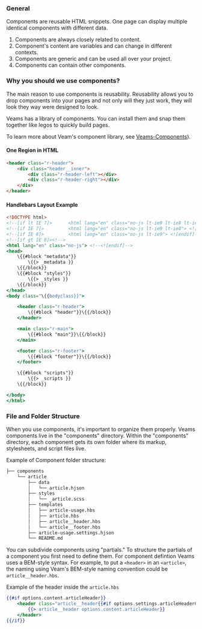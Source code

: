 [//]: # ({{#wrapWith "grid-row"}})
[//]: #     ({{#wrapWith "grid-col" colClasses="is-col-mobile-l-6"}})

### General

Components are reusable HTML snippets. One page can display multiple identical components with different data.

1. Components are always closely related to content.
2. Component's content are variables and can change in different contexts.
3. Components are generic and can be used all over your project.
4. Components can contain other components.

### Why you should we use components?

The main reason to use components is reusability. Reusability allows you to drop components into your pages and not only will they just work, they will look they way were designed to look.

Veams has a library of components. You can install them and snap them together like legos to quickly build pages.

To learn more about Veam's component library, see [Veams-Components](/veams-components/index.html)).

[//]: #     ({{/wrapWith}})
[//]: #     ({{#wrapWith "grid-col" colClasses="is-col-mobile-l-6"}})

#### One Region in HTML

``` html
<header class="r-header">
    <div class="header__inner">
        <div class="r-header-left"></div>
        <div class="r-header-right"></div>
    </div>
</header>
```

#### Handlebars Layout Example

``` hbs
<!DOCTYPE html>
<!--[if lt IE 7]>      <html lang="en" class="no-js lt-ie9 lt-ie8 lt-ie7"> <![endif]-->
<!--[if IE 7]>         <html lang="en" class="no-js lt-ie9 lt-ie8"> <![endif]-->
<!--[if IE 8]>         <html lang="en" class="no-js lt-ie9"> <![endif]-->
<!--[if gt IE 8]><!-->
<html lang="en" class="no-js"> <!--<![endif]-->
<head>
    \{{#block "metadata"}}
        \{{> _metadata }}
    \{{/block}}
    \{{#block "styles"}}
        \{{> _styles }}
    \{{/block}}
</head>
<body class="\{{bodyclass}}">

    <header class="r-header">
        \{{#block "header"}}\{{/block}}
    </header>

    <main class="r-main">
        \{{#block "main"}}\{{/block}}
    </main>

    <footer class="r-footer">
        \{{#block "footer"}}\{{/block}}
    </footer>

    \{{#block "scripts"}}
        \{{> _scripts }}
    \{{/block}}

</body>
</html>
```

[//]: #     ({{/wrapWith}})
[//]: # ({{/wrapWith}})
[//]: # ({{#wrapWith "grid-row"}})
[//]: #     ({{#wrapWith "grid-col" colClasses="is-col-mobile-l-6"}})

### File and Folder Structure

When you use components, it's important to organize them properly. Veams components live in the "components" directory. Within the "components" directory, each component gets its own folder where its markup, stylesheets, and script files live.

[//]: #     ({{/wrapWith}})
[//]: #     ({{#wrapWith "grid-col" colClasses="is-col-mobile-l-6"}})

Example of Component folder structure:

``` bash
├── components
    └── article
        ├── data
        │   └── article.hjson
        ├── styles
        │   └── _article.scss
        ├── templates
        │   ├── article-usage.hbs
        │   ├── article.hbs
        │   ├── article__header.hbs
        │   └── article__footer.hbs
        ├── article-usage.settings.hjson
        └── README.md
```

[//]: #     ({{/wrapWith}})
[//]: #     ({{#wrapWith "grid-col" colClasses="is-col-mobile-l-6"}})

You can subdivide components using "partials." To structure the partials of a component you first need to define them. For component defintion Veams uses a BEM-style syntax. For example, to put a `<header>` in an `<article>`, the naming using Veam's BEM-style naming convention could be `article__header.hbs`.

[//]: #     ({{/wrapWith}})
[//]: #     ({{#wrapWith "grid-col" colClasses="is-col-mobile-l-6"}})

Example of the header inside the `article.hbs`

``` hbs
{{#if options.content.articleHeader}}
    <header class="article__header{{#if options.settings.articleHeaderClasses}} {{options.settings.articleHeaderClasses}}{{/if}}">
        {{> article__header options.content.articleHeader}}
    </header>
{{/if}}
```

[//]: #     ({{/wrapWith}})
[//]: # ({{/wrapWith}})




